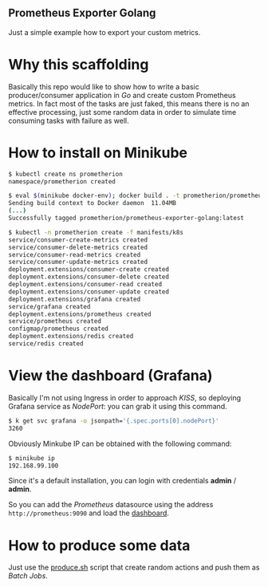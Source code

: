 Prometheus Exporter Golang
---
Just a simple example how to export your custom metrics.

# Why this scaffolding

Basically this repo would like to show how to write a basic
producer/consumer application in _Go_ and create custom Prometheus metrics.
In fact most of the tasks are just faked, this means there is no an effective
processing, just some random data in order to simulate time consuming tasks
with failure as well.

# How to install on Minikube

```bash
$ kubectl create ns prometherion
namespace/prometherion created

$ eval $(minikube docker-env); docker build . -t prometherion/prometheus-exporter-golang:latest
Sending build context to Docker daemon  11.04MB
(...)
Successfully tagged prometherion/prometheus-exporter-golang:latest

$ kubectl -n prometherion create -f manifests/k8s
service/consumer-create-metrics created
service/consumer-delete-metrics created
service/consumer-read-metrics created
service/consumer-update-metrics created
deployment.extensions/consumer-create created
deployment.extensions/consumer-delete created
deployment.extensions/consumer-read created
deployment.extensions/consumer-update created
deployment.extensions/grafana created
service/grafana created
deployment.extensions/prometheus created
service/prometheus created
configmap/prometheus created
deployment.extensions/redis created
service/redis created
```

# View the dashboard (Grafana)

Basically I'm not using Ingress in order to approach _KISS_, so deploying Grafana
service as _NodePort_: you can grab it using this command.

```bash
$ k get svc grafana -o jsonpath='{.spec.ports[0].nodePort}'
3260
```

Obviously Minkube IP can be obtained with the following command:

```bash
$ minikube ip
192.168.99.100
```

Since it's a default installation, you can login with credentials
**admin** / **admin**.

So you can add the _Prometheus_ datasource using the address
`http://prometheus:9090` and load the
[dashboard](manifests/grafana/dashboard.json).

# How to produce some data

Just use the [produce.sh](produce.sh) script that create random actions and
push them as _Batch Jobs_.